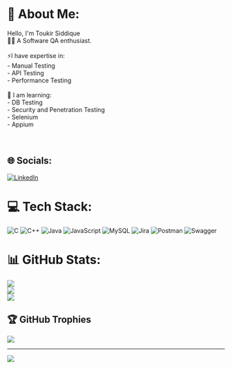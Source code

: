 # 👋 About Me:
Hello, I'm Toukir Siddique<br>👨‍💻 A Software QA enthusiast.<br><br>⚡I have expertise in:<br>- Manual Testing<br>- API Testing<br>- Performance Testing<br><br>🌱 I am learning:<br>- DB Testing<br>- Security and Penetration Testing<br>- Selenium<br>- Appium<br><br><br>


## 🌐 Socials:
[![LinkedIn](https://img.shields.io/badge/LinkedIn-%230077B5.svg?logo=linkedin&logoColor=white)](https://linkedin.com/in/https://www.linkedin.com/in/toukir-siddique-25b4251b2/) 

# 💻 Tech Stack:
![C](https://img.shields.io/badge/c-%2300599C.svg?style=for-the-badge&logo=c&logoColor=white) ![C++](https://img.shields.io/badge/c++-%2300599C.svg?style=for-the-badge&logo=c%2B%2B&logoColor=white) ![Java](https://img.shields.io/badge/java-%23ED8B00.svg?style=for-the-badge&logo=java&logoColor=white) ![JavaScript](https://img.shields.io/badge/javascript-%23323330.svg?style=for-the-badge&logo=javascript&logoColor=%23F7DF1E) ![MySQL](https://img.shields.io/badge/mysql-%2300f.svg?style=for-the-badge&logo=mysql&logoColor=white) ![Jira](https://img.shields.io/badge/jira-%230A0FFF.svg?style=for-the-badge&logo=jira&logoColor=white) ![Postman](https://img.shields.io/badge/Postman-FF6C37?style=for-the-badge&logo=postman&logoColor=white) ![Swagger](https://img.shields.io/badge/-Swagger-%23Clojure?style=for-the-badge&logo=swagger&logoColor=white)
# 📊 GitHub Stats:
![](https://github-readme-stats.vercel.app/api?username=toukirsiddique&theme=dark&hide_border=false&include_all_commits=true&count_private=true)<br/>
![](https://github-readme-streak-stats.herokuapp.com/?user=toukirsiddique&theme=dark&hide_border=false)<br/>
![](https://github-readme-stats.vercel.app/api/top-langs/?username=toukirsiddique&theme=dark&hide_border=false&include_all_commits=true&count_private=true&layout=compact)

## 🏆 GitHub Trophies
![](https://github-profile-trophy.vercel.app/?username=toukirsiddique&theme=monokai&no-frame=false&no-bg=true&margin-w=4)

---
[![](https://visitcount.itsvg.in/api?id=toukirsiddique&icon=0&color=0)](https://visitcount.itsvg.in)
